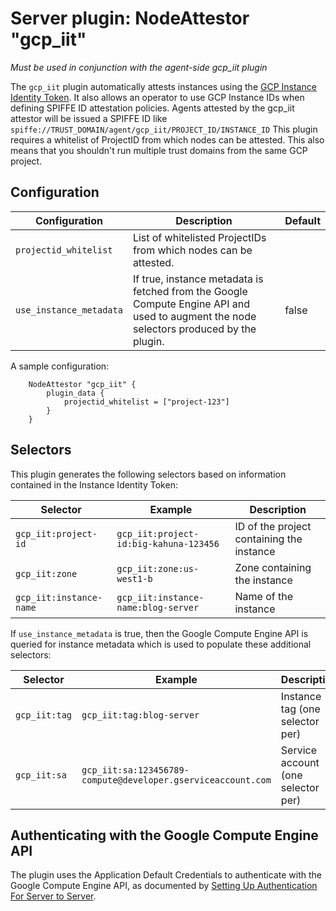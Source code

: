 # Server plugin: NodeAttestor "gcp_iit"

*Must be used in conjunction with the agent-side gcp_iit plugin*

The `gcp_iit` plugin automatically attests instances using the [GCP Instance Identity Token](https://cloud.google.com/compute/docs/instances/verifying-instance-identity). It also allows an operator to use GCP Instance IDs when defining SPIFFE ID attestation policies.
Agents attested by the gcp_iit attestor will be issued a SPIFFE ID like `spiffe://TRUST_DOMAIN/agent/gcp_iit/PROJECT_ID/INSTANCE_ID`
This plugin requires a whitelist of ProjectID from which nodes can be attested. This also means that you shouldn't run multiple trust domains from the same GCP project.

## Configuration

| Configuration           | Description                                                                                        | Default                                    |
|-------------------------|----------------------------------------------------------------------------------------------------|--------------------------------------------|
| `projectid_whitelist`   | List of whitelisted ProjectIDs from which nodes can be attested.  |         |
| `use_instance_metadata` | If true, instance metadata is fetched from the Google Compute Engine API and used to augment the node selectors produced by the plugin. | false |

A sample configuration:

```
    NodeAttestor "gcp_iit" {
        plugin_data {
            projectid_whitelist = ["project-123"]
        }
    }
```

## Selectors

This plugin generates the following selectors based on information contained in the Instance Identity Token:

| Selector                   | Example                                                      | Description                               |
| -------------------------- | ------------------------------------------------------------ | ----------------------------------------- |
| `gcp_iit:project-id`       | `gcp_iit:project-id:big-kahuna-123456`                       | ID of the project containing the instance |
| `gcp_iit:zone`             | `gcp_iit:zone:us-west1-b`                                    | Zone containing the instance              |
| `gcp_iit:instance-name`    | `gcp_iit:instance-name:blog-server`                          | Name of the instance                      |

If `use_instance_metadata` is true, then the Google Compute Engine API is queried for instance metadata which is used to populate these additional selectors:

| Selector                   | Example                                                      | Description                                                                     |
| -------------------------- | ------------------------------------------------------------ | --------------------------------------------------------------------------------|
| `gcp_iit:tag`              | `gcp_iit:tag:blog-server`                                    | Instance tag (one selector per)
| `gcp_iit:sa`               | `gcp_iit:sa:123456789-compute@developer.gserviceaccount.com` | Service account (one selector per) 

## Authenticating with the Google Compute Engine API

The plugin uses the Application Default Credentials to authenticate with the Google Compute Engine API, as documented by [Setting Up Authentication For Server to Server](https://cloud.google.com/docs/authentication/production).
